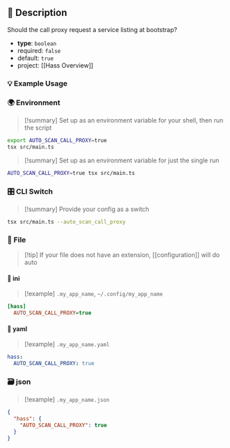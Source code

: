 ## 📜 Description

Should the call proxy request a service listing at bootstrap?

- **type**: `boolean`
- required: `false`
- default: `true`
- project: [[Hass Overview]]

### 💡 Example Usage

### 🌍 Environment

> [!summary] Set up as an environment variable for your shell, then run the script
```bash
export AUTO_SCAN_CALL_PROXY=true
tsx src/main.ts
```
> [!summary] Set up as an environment variable for just the single run

```bash
AUTO_SCAN_CALL_PROXY=true tsx src/main.ts
```
### 🎛️ CLI Switch

> [!summary] Provide your config as a switch
```bash
tsx src/main.ts --auto_scan_call_proxy
```
### 📁 File
> [!tip] If your file does not have an extension, [[configuration]] will do auto
#### 📘 ini

> [!example] 
> `.my_app_name`, `~/.config/my_app_name`

```ini
[hass]
  AUTO_SCAN_CALL_PROXY=true
```
#### 📄 yaml

> [!example]
> `.my_app_name.yaml`

```yaml
hass:
  AUTO_SCAN_CALL_PROXY: true
```
### 🗃️ json

> [!example]
> `.my_app_name.json`

```json
{
  "hass": {
    "AUTO_SCAN_CALL_PROXY": true
  }
}
```